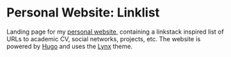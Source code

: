 # Personal Website: Linklist

Landing page for my [personal website](https://philipp-schneider.net/), containing a linkstack inspired list of URLs to academic CV, social networks, projects, etc. The website is powered by [Hugo](https://gohugo.io/) and uses the [Lynx](https://themes.gohugo.io/themes/lynx/) theme.
